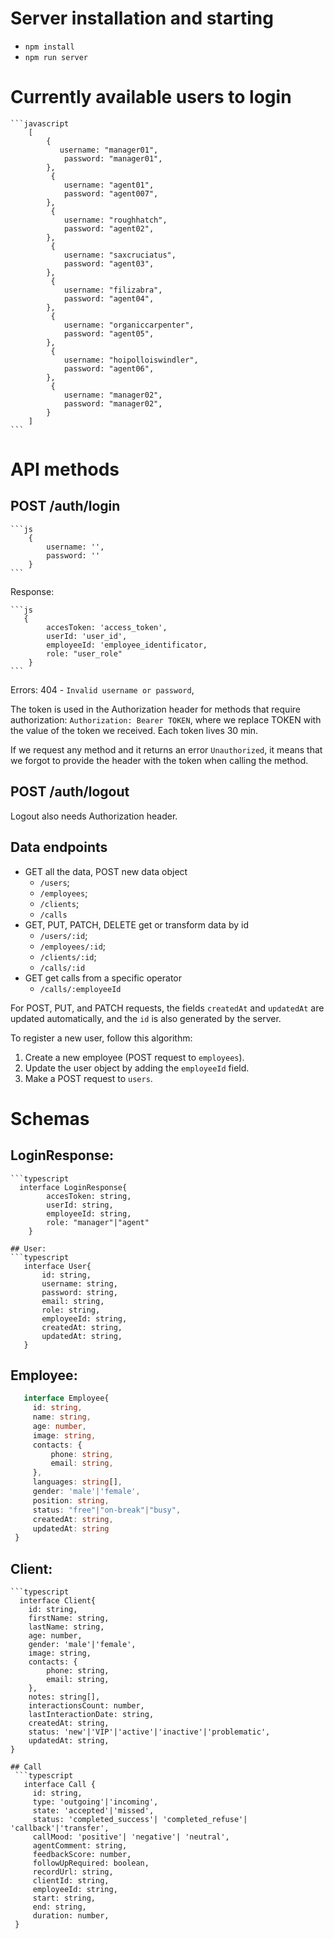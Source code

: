 # Server installation and starting
-   `npm install`
-   `npm run server`
    
# Currently available users to login
    ```javascript
        [
            {
               username: "manager01",
                password: "manager01",
            },
             {
                username: "agent01",
                password: "agent007",
            },
             {
                username: "roughhatch",
                password: "agent02",
            },
             {
                username: "saxcruciatus",
                password: "agent03",
            },
             {
                username: "filizabra",
                password: "agent04",
            },
             {
                username: "organiccarpenter",
                password: "agent05",
            },
             {
                username: "hoipolloiswindler",
                password: "agent06",
            },
             {
                username: "manager02",
                password: "manager02",
            }
        ]
    ```

# API methods

## POST /auth/login
    ```js
        {
            username: '',
            password: ''
        }
    ```
Response: 

    ```js
       {
            accesToken: 'access_token', 
            userId: 'user_id',
            employeeId: 'employee_identificator, 
            role: "user_role"
        }
    ```
Errors: 
   404 - `Invalid username or password`,

The token is used in the Authorization header for methods that require authorization: `Authorization: Bearer TOKEN`, where we replace TOKEN with the value of the token we received. Each token lives  30 min. 

If we request any method and it returns an error `Unauthorized`, it means that we forgot to provide the header with the token when calling the method.  

## POST /auth/logout
Logout also needs Authorization header. 

## Data endpoints

* GET all the data, POST new data object
    - `/users`;
    - `/employees`;
    - `/clients`;
    - `/calls`
*  GET, PUT, PATCH, DELETE get or transform data by id
    - `/users/:id`;
    - `/employees/:id`;
    - `/clients/:id`;
    - `/calls/:id`
* GET get calls from a specific operator
    - `/calls/:employeeId`

For POST, PUT, and PATCH requests, the fields `createdAt` and `updatedAt` are updated automatically, and the `id` is also generated by the server. 

To register a new user, follow this algorithm:

1. Create a new employee (POST request to `employees`).
2. Update the user object by adding the `employeeId` field.
3. Make a POST request to `users`.

# Schemas
## LoginResponse:
    ```typescript
      interface LoginResponse{
            accesToken: string, 
            userId: string,
            employeeId: string, 
            role: "manager"|"agent"
        }
   ```
## User:
   ```typescript
      interface User{
          id: string,
          username: string,
          password: string,
          email: string,
          role: string,
          employeeId: string,
          createdAt: string,
          updatedAt: string,
      }
   ```
## Employee:
   ```typescript
      interface Employee{
        id: string,
        name: string,
        age: number,
        image: string,
        contacts: {
            phone: string,
            email: string,
        },
        languages: string[],
        gender: 'male'|'female',
        position: string,
        status: "free"|"on-break"|"busy",
        createdAt: string,
        updatedAt: string
    }
   ```
## Client:
    ```typescript
      interface Client{
        id: string,
        firstName: string,
        lastName: string,
        age: number,
        gender: 'male'|'female',
        image: string,
        contacts: {
            phone: string,
            email: string,
        },
        notes: string[],
        interactionsCount: number,
        lastInteractionDate: string,
        createdAt: string,
        status: 'new'|'VIP'|'active'|'inactive'|'problematic',
        updatedAt: string,
    }
   ```
## Call
    ```typescript
      interface Call {
        id: string,
        type: 'outgoing'|'incoming',
        state: 'accepted'|'missed',
        status: 'completed_success'| 'completed_refuse'| 'callback'|'transfer',
        callMood: 'positive'| 'negative'| 'neutral',
        agentComment: string,
        feedbackScore: number,
        followUpRequired: boolean,
        recordUrl: string,
        clientId: string,
        employeeId: string,
        start: string,
        end: string,
        duration: number,
    }
```
